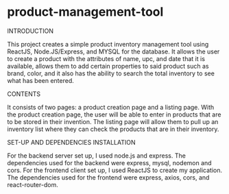 # product-management-tool

INTRODUCTION

This project creates a simple product inventory management tool using ReactJS, Node.JS/Express, and MYSQL for the database.
It allows the user to create a product with the attributes of name, upc, and date that it is available, allows them
to add certain properties to said product such as brand, color, and it also has the ability to search the total inventory to see
what has been entered. 

CONTENTS

It consists of two pages: a product creation page and a listing page. With the product creation page, the user will be able
to enter in products that are to be stored in their invention. The listing page will allow them to pull up an inventory
list where they can check the products that are in their inventory.

SET-UP AND DEPENDENCIES INSTALLATION

For the backend server set up, I used node.js and express. The dependencies used for the backend were express, mysql, nodemon and cors.
For the frontend client set up, I used ReactJS to create my application. The dependencies used for the frontend were express, axios, cors,
and react-router-dom.

